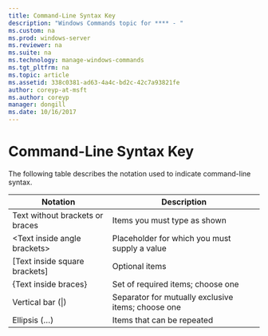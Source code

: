 ```yaml
---
title: Command-Line Syntax Key
description: "Windows Commands topic for **** - "
ms.custom: na
ms.prod: windows-server
ms.reviewer: na
ms.suite: na
ms.technology: manage-windows-commands
ms.tgt_pltfrm: na
ms.topic: article
ms.assetid: 338c0381-ad63-4a4c-bd2c-42c7a93821fe
author: coreyp-at-msft
ms.author: coreyp
manager: dongill
ms.date: 10/16/2017
---
```


# Command-Line Syntax Key

The following table describes the notation used to indicate command-line syntax.

| Notation                        | Description                                        |
| ------------------------------- | -------------------------------------------------- |
| Text without brackets or braces | Items you must type as shown                       |
| \<Text inside angle brackets>   | Placeholder for which you must supply a value      |
| [Text inside square brackets]   | Optional items                                     |
| {Text inside braces}            | Set of required items; choose one                  |
| Vertical bar (\|)               | Separator for mutually exclusive items; choose one |
| Ellipsis (…)                    | Items that can be repeated                         |
